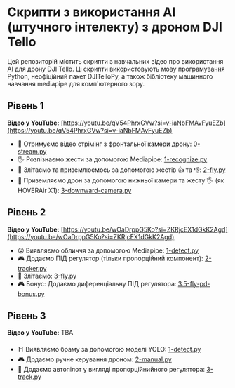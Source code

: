 # Скрипти з використання AI (штучного інтелекту) з дроном DJI Tello

Цей репозиторій містить скрипти з навчальних відео про використання AI для дрону DJI Tello. Ці скрипти використовують мову програмування Python, неофіційний пакет DJITelloPy, а також бібліотеку машинного навчання mediapipe для комп'ютерного зору.

## Рівень 1

**Відео у YouTube:** [https://youtu.be/qV54PhrxGVw?si=v-iaNbFMAvFyuEZb](https://youtu.be/qV54PhrxGVw?si=v-iaNbFMAvFyuEZb)

- 👀 Отримуємо відео стрімінг з фронтальної камери дрону: [0-stream.py](https://github.com/trye-io/dronie-ai/blob/main/level-1/0-stream.py)
- 🖐️ Розпізнаємо жести за допомогою Mediapipe: [1-recognize.py](https://github.com/trye-io/dronie-ai/blob/main/level-1/1-recognize.py)
- 🛫 Злітаємо та приземлюємось за допомогою жестів 👍 та 👎: [2-fly.py](https://github.com/trye-io/dronie-ai/blob/main/level-1/2-fly.py)
- 🛬 Приземляємо дрон за допомогою нижньої камери та жесту 🖐️ (як HOVERAir X1): [3-downward-camera.py](https://github.com/trye-io/dronie-ai/blob/main/level-1/3-downward-camera.py)

## Рівень 2

**Відео у YouTube:** [https://youtu.be/wOaDrppG5Ko?si=ZKRjcEX1dGkK2Agd](https://youtu.be/wOaDrppG5Ko?si=ZKRjcEX1dGkK2Agd)

- 😜 Виявляємо обличчя за допомогою Mediapipe: [1-detect.py](https://github.com/trye-io/dronie-ai/blob/main/level-2/1-detect.py)
- 🎮 Додаємо ПІД регулятор (тільки пропорційний компонент): [2-tracker.py](https://github.com/trye-io/dronie-ai/blob/main/level-2/2-tracker.py)
- 🛫 Злітаємо: [3-fly.py](https://github.com/trye-io/dronie-ai/blob/main/level-2/3-fly.py)
- 🎮 Бонус: Додаємо диференціальну ПІД регулятора: [3.5-fly-pd-bonus.py](https://github.com/trye-io/dronie-ai/blob/main/level-2/3.5-fly-pd-bonus.py)

## Рівень 3

**Відео у YouTube:** TBA

- ⛩️ Виявляємо браму за допомогою моделі YOLO: [1-detect.py](https://github.com/trye-io/dronie-ai/blob/main/level-3/1-detect.py)
- 🎮 Додаємо ручне керування дроном: [2-manual.py](https://github.com/trye-io/dronie-ai/blob/main/level-3/3-manual.py)
- 🤖 Додаємо автопілот у вигляді пропорційнийного регулятора: [3-track.py](https://github.com/trye-io/dronie-ai/blob/main/level-3/3-track.py)
